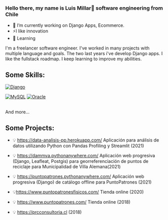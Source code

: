 ### Hello there, my name is Luis Millar👋 software engineering from Chile

<!--
**lmillar2i2/lmillar2i2** is a ✨ _special_ ✨ repository because its `README.md` (this file) appears on your GitHub profile.
[![Java](https://img.shields.io/badge/Java-007396?style=for-the-badge&logo=java&logoColor=white&labelColor=101010)]()
[![JavaScript](https://img.shields.io/badge/JavaScript-F7DF1E?style=for-the-badge&logo=javascript&logoColor=white&labelColor=101010)]()
-->

- 🔭 I’m currently working on Django Apps, Ecommerce. 
- ⚡I like innovation  
- 🌱 Learning 

I'm a freelancer software engineer.
I've worked in many projects with multiple language and goals. The two last years i've develop Django apps. I like the fullstack roadmap. I keep learning to improve my abilities.

## Some Skills:


[![Django](https://img.shields.io/badge/Django-3DDC84?style=for-the-badge&logo=django&logoColor=white&labelColor=101010)]()
</br>

[![MySQL](https://img.shields.io/badge/MySQL-4479A1?style=for-the-badge&logo=mysql&logoColor=white&labelColor=101010)]()
[![Oracle](https://img.shields.io/badge/Oracle-cf3d1e?style=for-the-badge&logo=oracle&logoColor=white&labelColor=101010)]()

</br>
And more...

## Some Projects:

- :bulb: https://data-analisis-pp.herokuapp.com/  Aplicación para análisis de datos utilizando Python con Pandas Profiling y Streamlit (2021)

- :bulb: https://dammva.pythonanywhere.com/  Aplicación web progresiva (Django, Leafleat, Postgis) para georreferenciación de puntos de reciclaje para Municipalidad de Villa Alemana(2021)

- :bulb: https://puntopatrones.pythonanywhere.com/ Aplicación web progresiva (Django) de catálogo offline para PuntoPatrones (2021)

- :bulb:https://www.puntopatronesfisicos.com/ Tienda online (2020)

- :bulb: https://www.puntopatrones.com/ Tienda online (2018)

- :bulb: https://prcconsultoria.cl (2018)




